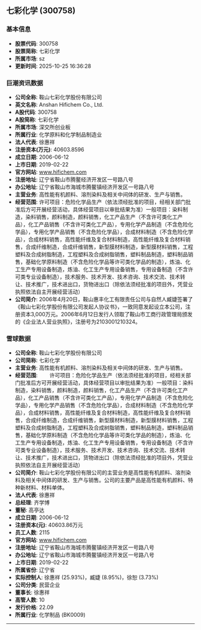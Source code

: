 ## 七彩化学 (300758)

### 基本信息

- **股票代码**: 300758
- **股票简称**: 七彩化学
- **所属市场**: sz
- **更新时间**: 2025-10-25 16:36:28

### 巨潮资讯数据

- **公司全称**: 鞍山七彩化学股份有限公司
- **英文名称**: Anshan Hifichem Co., Ltd.
- **A股代码**: 300758
- **A股简称**: 七彩化学
- **所属市场**: 深交所创业板
- **所属行业**: 化学原料和化学制品制造业
- **法人代表**: 徐惠祥
- **注册资本(万元)**: 40603.8596
- **成立日期**: 2006-06-12
- **上市日期**: 2019-02-22
- **官方网站**: www.hifichem.com
- **注册地址**: 辽宁省鞍山市腾鳌经济开发区一号路八号
- **办公地址**: 辽宁省鞍山市海城市腾鳌镇经济开发区一号路八号
- **主营业务**: 高性能有机颜料、溶剂染料及相关中间体的研发、生产与销售。
- **经营范围**: 许可项目：危险化学品生产（依法须经批准的项目，经相关部门批准后方可开展经营活动，具体经营项目以审批结果为准）一般项目：染料制造，染料销售，颜料制造，颜料销售，化工产品生产（不含许可类化工产品），化工产品销售（不含许可类化工产品），专用化学产品制造（不含危险化学品），专用化学产品销售（不含危险化学品），合成材料制造（不含危险化学品），合成材料销售，高性能纤维及复合材料制造，高性能纤维及复合材料销售，合成纤维制造，合成纤维销售，新型膜材料制造，新型膜材料销售，工程塑料及合成树脂制造，工程塑料及合成树脂销售，塑料制品制造，塑料制品销售，基础化学原料制造（不含危险化学品等许可类化学品的制造），炼油、化工生产专用设备制造，炼油、化工生产专用设备销售，专用设备制造（不含许可类专业设备制造），技术服务、技术开发、技术咨询、技术交流、技术转让、技术推广，技术进出口，货物进出口（除依法须经批准的项目外，凭营业执照依法自主开展经营活动）
- **公司简介**: 2006年4月20日，鞍山惠丰化工有限责任公司与自然人臧婕签署了《鞍山七彩化学股份有限公司发起人协议书》，一致同意发起设立本公司，注册资本3,000万元。2006年6月12日发行人领取了鞍山市工商行政管理局颁发的《企业法人营业执照》，注册号为2103001210324。

### 雪球数据

- **公司全称**: 鞍山七彩化学股份有限公司
- **公司简称**: 七彩化学
- **主营业务**: 高性能有机颜料、溶剂染料及相关中间体的研发、生产与销售。
- **经营范围**: 　　许可项目：危险化学品生产（依法须经批准的项目，经相关部门批准后方可开展经营活动，具体经营项目以审批结果为准）一般项目：染料制造，染料销售，颜料制造，颜料销售，化工产品生产（不含许可类化工产品），化工产品销售（不含许可类化工产品），专用化学产品制造（不含危险化学品），专用化学产品销售（不含危险化学品），合成材料制造（不含危险化学品），合成材料销售，高性能纤维及复合材料制造，高性能纤维及复合材料销售，合成纤维制造，合成纤维销售，新型膜材料制造，新型膜材料销售，工程塑料及合成树脂制造，工程塑料及合成树脂销售，塑料制品制造，塑料制品销售，基础化学原料制造（不含危险化学品等许可类化学品的制造），炼油、化工生产专用设备制造，炼油、化工生产专用设备销售，专用设备制造（不含许可类专业设备制造），技术服务、技术开发、技术咨询、技术交流、技术转让、技术推广，技术进出口，货物进出口（除依法须经批准的项目外，凭营业执照依法自主开展经营活动）
- **公司简介**: 鞍山七彩化学股份有限公司的主营业务是高性能有机颜料、溶剂染料及相关中间体的研发、生产与销售。公司的主要产品是高性能有机颜料、特种新材料、材料单体。
- **法人代表**: 徐惠祥
- **总经理**: 齐学博
- **董秘**: 高亭达
- **成立日期**: 2006-06-12
- **注册资本(元)**: 40603.86万元
- **员工人数**: 2115
- **官方网站**: www.hifichem.com
- **注册地址**: 辽宁省鞍山市海城市腾鳌镇经济开发区一号路八号
- **办公地址**: 辽宁省鞍山市海城市腾鳌镇经济开发区一号路八号
- **上市日期**: 2019-02-22
- **所属省份**: 辽宁省
- **实际控制人**: 徐惠祥 (25.93%)，臧婕 (8.95%)，徐恕 (3.73%)
- **公司分类**: 民营企业
- **董事长**: 徐惠祥
- **高管人数**: 10
- **发行价格**: 22.09
- **所属行业**: 化学制品 (BK0009)

---